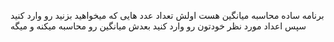 برنامه ساده محاسبه میانگین هست
اولش تعداد عدد هایی که میخواهید بزنید رو وارد کنید
سپس اعداد مورد نظر خودتون رو وارد کنید
بعدش میانگین رو محاسبه میکنه و میگه
